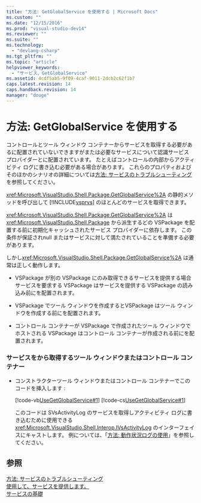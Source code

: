 ```yaml
---
title: "方法: GetGlobalService を使用する | Microsoft Docs"
ms.custom: ""
ms.date: "12/15/2016"
ms.prod: "visual-studio-dev14"
ms.reviewer: ""
ms.suite: ""
ms.technology: 
  - "devlang-csharp"
ms.tgt_pltfrm: ""
ms.topic: "article"
helpviewer_keywords: 
  - "サービス、GetGlobalService"
ms.assetid: 4cdf5ab5-9f09-4caf-9011-2dcb2c62f1b7
caps.latest.revision: 14
caps.handback.revision: 14
manager: "douge"
---
```

# 方法: GetGlobalService を使用する
コントロールとツール ウィンドウ コンテナーからサービスを取得する必要があるに配置されていないできますがまたは必要なサービスについて認識サービス プロバイダーとに配置されています。  たとえばコントロールの内部からアクティビティ ログに書き込む必要がある場合があります。  これらのプロパティおよびそのほかのシナリオの詳細については[方法: サービスのトラブルシューティング](../extensibility/how-to-troubleshoot-services.md) を参照してください。  
  
 <xref:Microsoft.VisualStudio.Shell.Package.GetGlobalService%2A> の静的メソッドを呼び出して [!INCLUDE[vsprvs](../code-quality/includes/vsprvs_md.md)] のほとんどのサービスを取得できます。  
  
 <xref:Microsoft.VisualStudio.Shell.Package.GetGlobalService%2A> は <xref:Microsoft.VisualStudio.Shell.Package> から派生するどの VSPackage を配置する前に初期化キャッシュされたサービス プロバイダーに依存します。  この条件が保証されnull またはサービスに対して満たされていることを準備する必要があります。  
  
 しかし<xref:Microsoft.VisualStudio.Shell.Package.GetGlobalService%2A> は通常は正しく動作します。  
  
-   VSPackage が別の VSPackage にのみ取得できるサービスを提供する場合サービスを要求する VSPackage はサービスを提供する VSPackage の読み込み前にを配置されます。  
  
-   VSPackage でツール ウィンドウを作成するとVSPackage はツール ウィンドウを作成する前にを配置されます。  
  
-   コントロール コンテナーが VSPackage で作成されたツール ウィンドウでホストされる VSPackage はコントロール コンテナーが作成される前にを配置されます。  
  
### サービスをから取得するツール ウィンドウまたはコントロール コンテナー  
  
-   コンストラクターツール ウィンドウまたはコントロール コンテナーでこのコードを挿入します :  
  
     [!code-vb[UseGetGlobalService#1](../misc/codesnippet/VisualBasic/how-to-use-getglobalservice_1.vb)]
     [!code-cs[UseGetGlobalService#1](../misc/codesnippet/CSharp/how-to-use-getglobalservice_1.cs)]  
  
     このコードは SVsActivityLog のサービスを取得しアクティビティ ログに書き込むために使用できる <xref:Microsoft.VisualStudio.Shell.Interop.IVsActivityLog> のインターフェイスにキャストします。  例については、「[方法: 動作状況ログの使用](../extensibility/how-to-use-the-activity-log.md)」を参照してください。  
  
## 参照  
 [方法: サービスのトラブルシューティング](../extensibility/how-to-troubleshoot-services.md)   
 [使用して、サービスを提供します。](../extensibility/using-and-providing-services.md)   
 [サービスの基礎](../extensibility/internals/service-essentials.md)